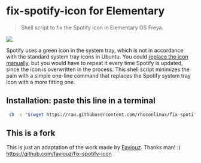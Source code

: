 # fix-spotify-icon for Elementary 

> Shell script to fix the Spotify icon in Elementary OS Freya.

![](http://i.imgur.com/14iOPw7.png)

Spotify uses a green icon in the system tray, which is not in accordance with the standard system tray icons in Ubuntu. You could [replace the icon manually](http://askubuntu.com/questions/449392/how-to-fix-fuzzy-spotify-icon-in-the-icon-tray), but you would have to repeat it every time Spotify is updated, since the icon is overwritten in the process. This shell script minimizes the pain with a simple one-line command that replaces the Spotify system tray icon with a more fitting one.

## Installation: paste this line in a terminal

```bash
 sh -c "$(wget https://raw.githubusercontent.com/rhoconlinux/fix-spotify-icon-elementary/master/install.sh -O -)"
```

## This is a fork
This is just an adaptation of the work made by [Faviouz](https://github.com/faviouz). Thanks man! :)
https://github.com/faviouz/fix-spotify-icon


